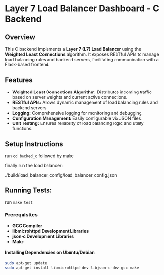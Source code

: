 # Layer 7 Load Balancer Dashboard - C Backend

## Overview

This C backend implements a **Layer 7 (L7) Load Balancer** using the **Weighted Least Connections** algorithm. It exposes RESTful APIs to manage load balancing rules and backend servers, facilitating communication with a Flask-based frontend.

## Features

- **Weighted Least Connections Algorithm:** Distributes incoming traffic based on server weights and current active connections.
- **RESTful APIs:** Allows dynamic management of load balancing rules and backend servers.
- **Logging:** Comprehensive logging for monitoring and debugging.
- **Configuration Management:** Easily configurable via JSON files.
- **Unit Testing:** Ensures reliability of load balancing logic and utility functions.


## Setup Instructions
run `cd backed_c` followed by make

finally run the load balancer:

./build/load_balancer_config/load_balancer_config.json


## Running Tests:

run `make test`

### Prerequisites

- **GCC Compiler**
- **libmicrohttpd Development Libraries**
- **json-c Development Libraries**
- **Make**

#### **Installing Dependencies on Ubuntu/Debian:**

```bash
sudo apt-get update
sudo apt-get install libmicrohttpd-dev libjson-c-dev gcc make